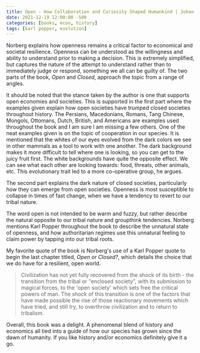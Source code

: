 ```yaml
---
title: Open - How Collaboration and Curiosity Shaped Humankind | Johan Norberg
date: 2021-12-19 12:00:00 -500
categories: [books, econ, history]
tags: [karl popper, evolution]
---
```


Norberg explains how openness remains a critical factor to economical and societal resilience. Openness can be understood as the willingness and ability to understand prior to making a decision. This is extremely simplified, but captures the nature of the attempt to understand rather than to immediately judge or respond, something we all can be guilty of. The two parts of the book, _Open_ and _Closed_, approach the topic from a range of angles.

It should be noted that the stance taken by the author is one that supports open economies and societies. This is supported in the first part where the examples given explain how open societies have trumped closed societies throughout history. The Persians, Macedonians, Romans, Tang Chinese, Mongols, Ottomans, Dutch, British, and Americans are examples used throughout the book and I am sure I am missing a few others. One of the neat examples given is on the topic of cooperation in our species. It is mentioned that the whites of our eyes evolved from the dark colors we see in other mammals as a tool to work with one another. The dark background makes it more difficult to tell where one is looking, so you can get to the juicy fruit first. The white backgrounds have quite the opposite effect. We can see what each other are looking towards: food, threats, other animals, etc. This evolutionary trait led to a more co-operative group, he argues.

The second part explains the dark nature of closed societies, particularly how they can emerge from open societies. Openness is most susceptible to collapse in times of fast change, when we have a tendency to revert to our tribal nature.

The word open is not intended to be warm and fuzzy, but rather describe the natural opposite to our tribal nature and groupthink tendencies. Norberg mentions Karl Popper throughout the book to describe the unnatural state of openness, and how authoritarian regimes use this unnatural feeling to claim power by tapping into our tribal roots.

My favorite quote of the book is Norberg's use of a Karl Popper quote to begin the last chapter titled, _Open or Closed?_,  which details the choice that we do have for a resilient, open world.

>Civilization has not yet fully recovered from the shock of its birth - the transition from the tribal or "enclosed society", with its submission to magical forces, to the 'open society' which sets free the critical powers of man. The shock of this transition is one of the factors that have made possible the rise of those reactionary movements which have tried, and still try, to overthrow civilization and to return to tribalism.

Overall, this book was a delight. A phenomenal blend of history and economics all tied into a guide of how our species has grown since the dawn of humanity. If you like history and/or economics definitely give it a go.